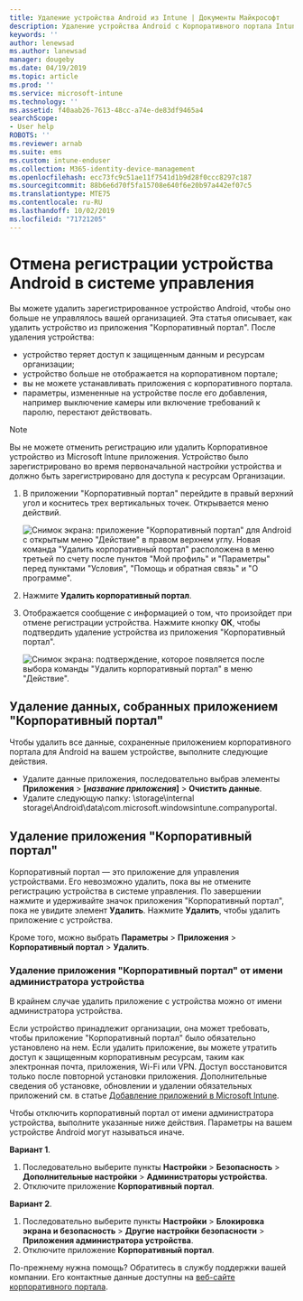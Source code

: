 ```yaml
---
title: Удаление устройства Android из Intune | Документы Майкрософт
description: Удаление устройства Android с Корпоративного портала Intune
keywords: ''
author: lenewsad
ms.author: lanewsad
manager: dougeby
ms.date: 04/19/2019
ms.topic: article
ms.prod: ''
ms.service: microsoft-intune
ms.technology: ''
ms.assetid: f40aab26-7613-48cc-a74e-de83df9465a4
searchScope:
- User help
ROBOTS: ''
ms.reviewer: arnab
ms.suite: ems
ms.custom: intune-enduser
ms.collection: M365-identity-device-management
ms.openlocfilehash: ecc73fc9c51ae11f7541d1b9d28f0ccc8297c187
ms.sourcegitcommit: 88b6e6d70f5fa15708e640f6e20b97a442ef07c5
ms.translationtype: MTE75
ms.contentlocale: ru-RU
ms.lasthandoff: 10/02/2019
ms.locfileid: "71721205"
---
```

# <a name="unenroll-your-android-device-from-management"></a>Отмена регистрации устройства Android в системе управления  

Вы можете удалить зарегистрированное устройство Android, чтобы оно больше не управлялось вашей организацией. Эта статья описывает, как удалить устройство из приложения "Корпоративный портал". После удаления устройства:  

* устройство теряет доступ к защищенным данным и ресурсам организации;
* устройство больше не отображается на корпоративном портале;
* вы не можете устанавливать приложения с корпоративного портала.
* параметры, измененные на устройстве после его добавления, например выключение камеры или включение требований к паролю, перестают действовать.  

> [!NOTE]
> Вы не можете отменить регистрацию или удалить Корпоративное устройство из Microsoft Intune приложения. Устройство было зарегистрировано во время первоначальной настройки устройства и должно быть зарегистрировано для доступа к ресурсам Организации.  

1. В приложении "Корпоративный портал" перейдите в правый верхний угол и коснитесь трех вертикальных точек. Открывается меню действий.

   ![Снимок экрана: приложение "Корпоративный портал" для Android с открытым меню "Действие" в правом верхнем углу. Новая команда "Удалить корпоративный портал" расположена в меню третьей по счету после пунктов "Мой профиль" и "Параметры" перед пунктами "Условия", "Помощь и обратная связь" и "О программе".](./media/android_remove_cp_menu_action_after_1705.png)

2. Нажмите **Удалить корпоративный портал**.  

3. Отображается сообщение с информацией о том, что произойдет при отмене регистрации устройства. Нажмите кнопку **ОК**, чтобы подтвердить удаление устройства из приложения "Корпоративный портал".

   ![Снимок экрана: подтверждение, которое появляется после выбора команды "Удалить корпоративный портал" в меню "Действие".](./media/android_remove_cp_menu_confirmation_after_1705.png)

## <a name="remove-data-collected-by-the-company-portal-app"></a>Удаление данных, собранных приложением "Корпоративный портал"  

Чтобы удалить все данные, сохраненные приложением корпоративного портала для Android на вашем устройстве, выполните следующие действия.

- Удалите данные приложения, последовательно выбрав элементы **Приложения** > **[*название приложения*]**  > **Очистить данные**.
- Удалите следующую папку: \storage\internal storage\Android\data\com.microsoft.windowsintune.companyportal.

## <a name="uninstall-the-company-portal-app"></a>Удаление приложения "Корпоративный портал"

Корпоративный портал — это приложение для управления устройствами. Его невозможно удалить, пока вы не отмените регистрацию устройства в системе управления. По завершении нажмите и удерживайте значок приложения "Корпоративный портал", пока не увидите элемент **Удалить**. Нажмите **Удалить**, чтобы удалить приложение с устройства.  

Кроме того, можно выбрать **Параметры** > **Приложения** > **Корпоративный портал** > **Удалить**.  

### <a name="remove-the-company-portal-app-as-a-device-administrator"></a>Удаление приложения "Корпоративный портал" от имени администратора устройства

В крайнем случае удалить приложение с устройства можно от имени администратора устройства.  

Если устройство принадлежит организации, она может требовать, чтобы приложение "Корпоративный портал" было обязательно установлено на нем. Если удалить приложение, вы можете утратить доступ к защищенным корпоративным ресурсам, таким как электронная почта, приложения, Wi-Fi или VPN. Доступ восстановится только после повторной установки приложения. Дополнительные сведения об установке, обновлении и удалении обязательных приложений см. в статье [Добавление приложений в Microsoft Intune](https://docs.microsoft.com/intune/apps/apps-add.md#apps-that-are-added-automatically-by-intune).

Чтобы отключить корпоративный портал от имени администратора устройства, выполните указанные ниже действия. Параметры на вашем устройстве Android могут называться иначе.  

**Вариант 1**.  

1. Последовательно выберите пункты **Настройки** > **Безопасность** > **Дополнительные настройки** > **Администраторы устройства**.  
2. Отключите приложение **Корпоративный портал**.  

**Вариант 2**.

1. Последовательно выберите пункты **Настройки** > **Блокировка экрана и безопасность** > **Другие настройки безопасности** > **Приложения администратора устройства**.
2. Отключите приложение **Корпоративный портал**.

По-прежнему нужна помощь? Обратитесь в службу поддержки вашей компании. Его контактные данные доступны на [веб-сайте корпоративного портала](https://go.microsoft.com/fwlink/?linkid=2010980).
